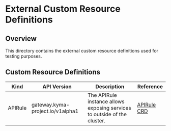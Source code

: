 # External Custom Resource Definitions

## Overview

This directory contains the external custom resource definitions used for testing purposes.

## Custom Resource Definitions

| Kind | API Version | Description | Reference |
| --------| -------------------------------- |------------------------------------------------------------------------- | --------- |
| APIRule | gateway.kyma-project.io/v1alpha1 | The APIRule instance allows exposing services to outside of the cluster. | [APIRule CRD](../../../../../installation/resources/crds/api-gateway/apirules.gateway.crd.yaml) |
